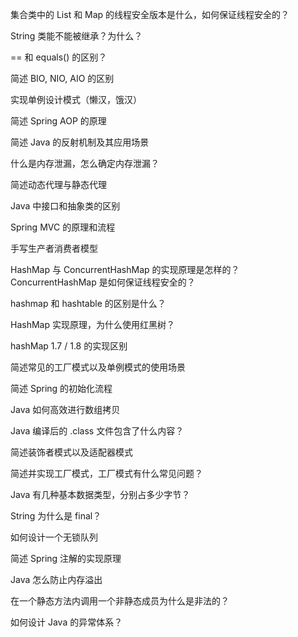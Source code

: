 集合类中的 List 和 Map 的线程安全版本是什么，如何保证线程安全的？

String 类能不能被继承？为什么？

== 和 equals() 的区别？

简述 BIO, NIO, AIO 的区别

实现单例设计模式（懒汉，饿汉）

简述 Spring AOP 的原理

简述 Java 的反射机制及其应用场景

什么是内存泄漏，怎么确定内存泄漏？

简述动态代理与静态代理

Java 中接口和抽象类的区别

Spring MVC 的原理和流程

手写生产者消费者模型

HashMap 与 ConcurrentHashMap 的实现原理是怎样的？ConcurrentHashMap 是如何保证线程安全的？

hashmap 和 hashtable 的区别是什么？

HashMap 实现原理，为什么使用红黑树？

hashMap 1.7 / 1.8 的实现区别

简述常见的工厂模式以及单例模式的使用场景

简述 Spring 的初始化流程

Java 如何高效进行数组拷贝

Java 编译后的 .class 文件包含了什么内容？

简述装饰者模式以及适配器模式

简述并实现工厂模式，工厂模式有什么常见问题？

Java 有几种基本数据类型，分别占多少字节？

String 为什么是 final？

如何设计一个无锁队列

简述 Spring 注解的实现原理

Java 怎么防止内存溢出

在一个静态方法内调用一个非静态成员为什么是非法的？

如何设计 Java 的异常体系？
